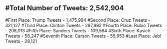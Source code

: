 #Total Number of Tweets: 2,542,904 
---
#First Place: Trump Tweets - 1,475,994
#Second Place: Cruz Tweets - 321,127
#Third Place: Clinton Tweets - 287,892
#Fourth Place: Rubio Tweets - 206,013
#Fifth Place: Sanders Tweets - 109,564
#Sixth Place: Kasich Tweets - 58,247
#Seventh Place: Carson Tweets - 55,953
#Last Place: Jeb! Tweets - 28,121
